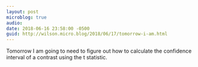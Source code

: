 ```yaml
---
layout: post
microblog: true
audio: 
date: 2018-06-16 23:58:00 -0500
guid: http://wilson.micro.blog/2018/06/17/tomorrow-i-am.html
---
```

Tomorrow I am going to need to figure out how to calculate the confidence interval of a contrast using the t statistic. 
